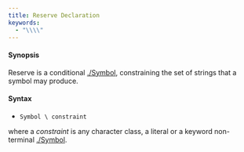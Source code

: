 ```yaml
---
title: Reserve Declaration
keywords:
  - "\\\\"
---
```


#### Synopsis

Reserve is a conditional [./Symbol](../../../../../Rascal/Declarations/SyntaxDefinition/Symbol/), constraining the set of strings that a symbol may produce.

#### Syntax

*  `Symbol \ constraint`


where a _constraint_ is any character class, a literal or a keyword non-terminal [./Symbol](../../../../../Rascal/Declarations/SyntaxDefinition/Symbol/).


